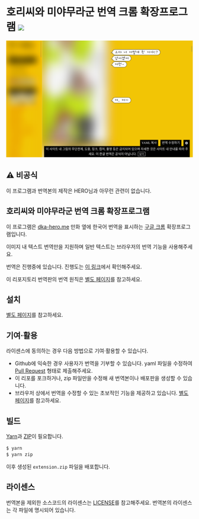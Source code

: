 # 호리씨와 미야무라군 번역 크롬 확장프로그램 [![](https://img.shields.io/chrome-web-store/stars/bkmdmieohkdddfiebdblemonghppbban.svg)](https://chrome.google.com/webstore/detail/bkmdmieohkdddfiebdblemonghppbban)

![](screenshots/main.png)

## :warning: 비공식

이 프로그램과 번역본의 제작은 HERO님과 아무런 관련이 없습니다.

## 호리씨와 미야무라군 번역 크롬 확장프로그램

이 프로그램은 [dka-hero.me] 만화 옆에 한국어 번역을 표시하는 [구글 크롬] 확장프로그램입니다.

이미지 내 텍스트 번역만을 지원하며 일반 텍스트는 브라우저의 번역 기능을 사용해주세요.

번역은 진행중에 있습니다. 진행도는 [이 링크](https://aquaclara.github.io/hrmy-translate/#%EB%B2%88%EC%97%AD-%EC%A7%84%ED%96%89%EB%8F%84)에서 확인해주세요.

이 리포지토리 번역판의 번역 원칙은 [별도 페이지](https://aquaclara.github.io/hrmy-translate/translation-policy)를 참고하세요.

## 설치

[별도 페이지](https://aquaclara.github.io/hrmy-translate/)를 참고하세요.

## 기여·활용

라이센스에 동의하는 경우 다음 방법으로 기여·활용할 수 있습니다.

- Github에 익숙한 경우 사용자가 번역을 기부할 수 있습니다. yaml 파일을 수정하여 [Pull Request] 형태로 제출해주세요.
- 이 리포를 포크하거나, zip 파일만을 수정해 새 번역본이나 배포판을 생성할 수 있습니다.
- 브라우저 상에서 번역을 수정할 수 있는 초보적인 기능을 제공하고 있습니다. [별도 페이지](https://aquaclara.github.io/hrmy-translate/editable-mode)를 참고하세요.

## 빌드

[Yarn]과 [ZIP]이 필요합니다.

```bash
$ yarn
$ yarn zip
```

이후 생성된 `extension.zip` 파일을 배포합니다.

## 라이센스

번역본을 제외한 소스코드의 라이센스는 [LICENSE](LICENSE)를 참고해주세요.
번역본의 라이센스는 각 파일에 명시되어 있습니다.

[구글 크롬]: https://www.google.com/intl/ko/chrome/
[dka-hero.me]: http://dka-hero.me/
[yarn]: https://yarnpkg.com/
[zip]: http://infozip.sourceforge.net/
[pull request]: https://docs.github.com/en/github/collaborating-with-issues-and-pull-requests/about-pull-requests

